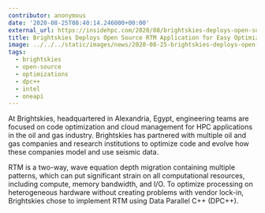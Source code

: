 ```yaml
---
contributor: anonymous
date: '2020-08-25T08:40:14.246000+00:00'
external_url: https://insidehpc.com/2020/08/brightskies-deploys-open-source-rtm-application-for-easy-optimization-across-multiple-architectures/
title: Brightskies Deploys Open Source RTM Application for Easy Optimization Across Multiple Architectures
image: ../../../static/images/news/2020-08-25-brightskies-deploys-open-source-rtm-application-for-easy-optimization-across-multiple-architectures.webp
tags:
  - brightskies
  - open-source
  - optimizations
  - dpc++
  - intel
  - oneapi
---
```


At Brightskies, headquartered in Alexandria, Egypt, engineering teams are focused on code optimization and cloud
management for HPC applications in the oil and gas industry. Brightskies has partnered with multiple oil and gas
companies and research institutions to optimize code and evolve how these companies model and use seismic data.

RTM is a two-way, wave equation depth migration containing multiple patterns, which can put significant strain on all
computational resources, including compute, memory bandwidth, and I/O. To optimize processing on heterogeneous hardware
without creating problems with vendor lock-in, Brightskies chose to implement RTM using Data Parallel C++ (DPC++).
